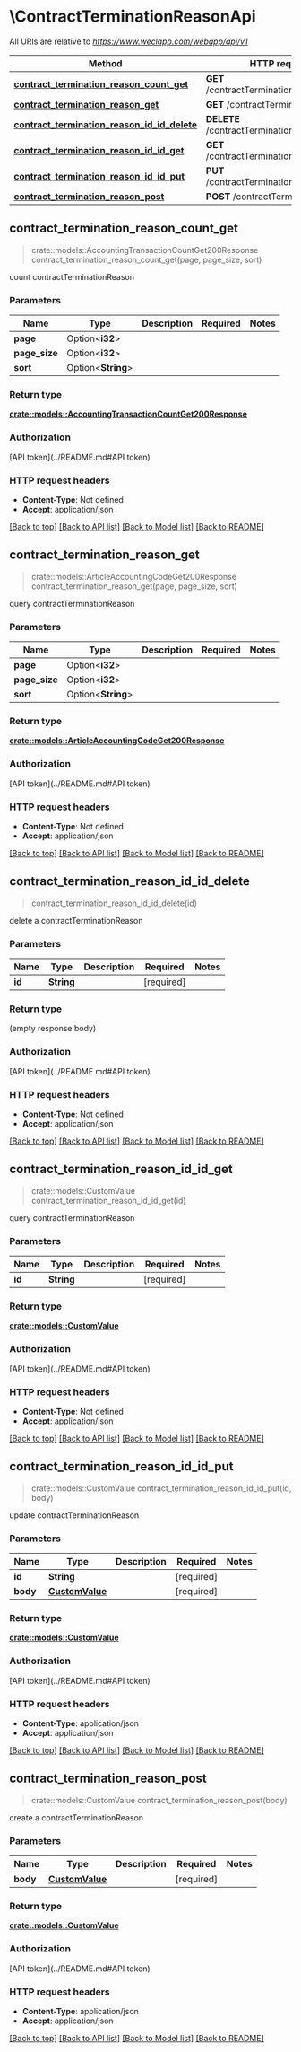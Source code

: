 # \ContractTerminationReasonApi

All URIs are relative to *https://www.weclapp.com/webapp/api/v1*

Method | HTTP request | Description
------------- | ------------- | -------------
[**contract_termination_reason_count_get**](ContractTerminationReasonApi.md#contract_termination_reason_count_get) | **GET** /contractTerminationReason/count | 
[**contract_termination_reason_get**](ContractTerminationReasonApi.md#contract_termination_reason_get) | **GET** /contractTerminationReason | 
[**contract_termination_reason_id_id_delete**](ContractTerminationReasonApi.md#contract_termination_reason_id_id_delete) | **DELETE** /contractTerminationReason/id/{id} | 
[**contract_termination_reason_id_id_get**](ContractTerminationReasonApi.md#contract_termination_reason_id_id_get) | **GET** /contractTerminationReason/id/{id} | 
[**contract_termination_reason_id_id_put**](ContractTerminationReasonApi.md#contract_termination_reason_id_id_put) | **PUT** /contractTerminationReason/id/{id} | 
[**contract_termination_reason_post**](ContractTerminationReasonApi.md#contract_termination_reason_post) | **POST** /contractTerminationReason | 



## contract_termination_reason_count_get

> crate::models::AccountingTransactionCountGet200Response contract_termination_reason_count_get(page, page_size, sort)


count contractTerminationReason

### Parameters


Name | Type | Description  | Required | Notes
------------- | ------------- | ------------- | ------------- | -------------
**page** | Option<**i32**> |  |  |
**page_size** | Option<**i32**> |  |  |
**sort** | Option<**String**> |  |  |

### Return type

[**crate::models::AccountingTransactionCountGet200Response**](_accountingTransaction_count_get_200_response.md)

### Authorization

[API token](../README.md#API token)

### HTTP request headers

- **Content-Type**: Not defined
- **Accept**: application/json

[[Back to top]](#) [[Back to API list]](../README.md#documentation-for-api-endpoints) [[Back to Model list]](../README.md#documentation-for-models) [[Back to README]](../README.md)


## contract_termination_reason_get

> crate::models::ArticleAccountingCodeGet200Response contract_termination_reason_get(page, page_size, sort)


query contractTerminationReason

### Parameters


Name | Type | Description  | Required | Notes
------------- | ------------- | ------------- | ------------- | -------------
**page** | Option<**i32**> |  |  |
**page_size** | Option<**i32**> |  |  |
**sort** | Option<**String**> |  |  |

### Return type

[**crate::models::ArticleAccountingCodeGet200Response**](_articleAccountingCode_get_200_response.md)

### Authorization

[API token](../README.md#API token)

### HTTP request headers

- **Content-Type**: Not defined
- **Accept**: application/json

[[Back to top]](#) [[Back to API list]](../README.md#documentation-for-api-endpoints) [[Back to Model list]](../README.md#documentation-for-models) [[Back to README]](../README.md)


## contract_termination_reason_id_id_delete

> contract_termination_reason_id_id_delete(id)


delete a contractTerminationReason

### Parameters


Name | Type | Description  | Required | Notes
------------- | ------------- | ------------- | ------------- | -------------
**id** | **String** |  | [required] |

### Return type

 (empty response body)

### Authorization

[API token](../README.md#API token)

### HTTP request headers

- **Content-Type**: Not defined
- **Accept**: application/json

[[Back to top]](#) [[Back to API list]](../README.md#documentation-for-api-endpoints) [[Back to Model list]](../README.md#documentation-for-models) [[Back to README]](../README.md)


## contract_termination_reason_id_id_get

> crate::models::CustomValue contract_termination_reason_id_id_get(id)


query contractTerminationReason

### Parameters


Name | Type | Description  | Required | Notes
------------- | ------------- | ------------- | ------------- | -------------
**id** | **String** |  | [required] |

### Return type

[**crate::models::CustomValue**](customValue.md)

### Authorization

[API token](../README.md#API token)

### HTTP request headers

- **Content-Type**: Not defined
- **Accept**: application/json

[[Back to top]](#) [[Back to API list]](../README.md#documentation-for-api-endpoints) [[Back to Model list]](../README.md#documentation-for-models) [[Back to README]](../README.md)


## contract_termination_reason_id_id_put

> crate::models::CustomValue contract_termination_reason_id_id_put(id, body)


update contractTerminationReason

### Parameters


Name | Type | Description  | Required | Notes
------------- | ------------- | ------------- | ------------- | -------------
**id** | **String** |  | [required] |
**body** | [**CustomValue**](CustomValue.md) |  | [required] |

### Return type

[**crate::models::CustomValue**](customValue.md)

### Authorization

[API token](../README.md#API token)

### HTTP request headers

- **Content-Type**: application/json
- **Accept**: application/json

[[Back to top]](#) [[Back to API list]](../README.md#documentation-for-api-endpoints) [[Back to Model list]](../README.md#documentation-for-models) [[Back to README]](../README.md)


## contract_termination_reason_post

> crate::models::CustomValue contract_termination_reason_post(body)


create a contractTerminationReason

### Parameters


Name | Type | Description  | Required | Notes
------------- | ------------- | ------------- | ------------- | -------------
**body** | [**CustomValue**](CustomValue.md) |  | [required] |

### Return type

[**crate::models::CustomValue**](customValue.md)

### Authorization

[API token](../README.md#API token)

### HTTP request headers

- **Content-Type**: application/json
- **Accept**: application/json

[[Back to top]](#) [[Back to API list]](../README.md#documentation-for-api-endpoints) [[Back to Model list]](../README.md#documentation-for-models) [[Back to README]](../README.md)

